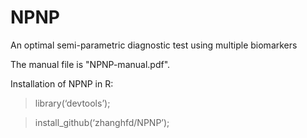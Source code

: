 # NPNP

An optimal semi-parametric diagnostic test using multiple biomarkers

The manual file is "NPNP-manual.pdf". 

Installation of NPNP in R:

> library(‘devtools’);

> install_github(‘zhanghfd/NPNP’);
